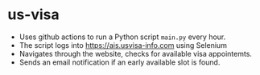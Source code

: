 # us-visa
* Uses github actions to run a Python script `main.py` every hour.
* The script logs into https://ais.usvisa-info.com using Selenium
* Navigates through the website, checks for available visa appointemts.
* Sends an email notification if an early available slot is found. 

